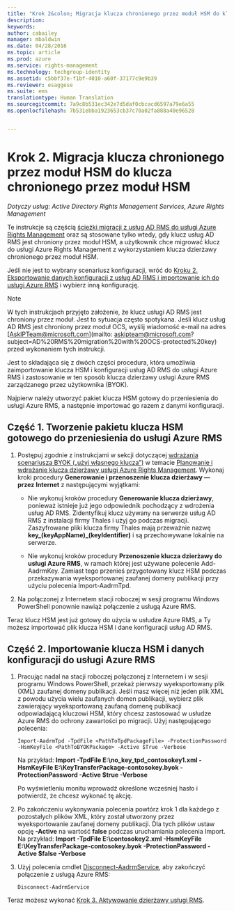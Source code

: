 ```yaml
---
title: "Krok 2&colon; Migracja klucza chronionego przez moduł HSM do klucza chronionego przez moduł HSM | Azure RMS"
description: 
keywords: 
author: cabailey
manager: mbaldwin
ms.date: 04/28/2016
ms.topic: article
ms.prod: azure
ms.service: rights-management
ms.technology: techgroup-identity
ms.assetid: c5bbf37e-f1bf-4010-a60f-37177c9e9b39
ms.reviewer: esaggese
ms.suite: ems
translationtype: Human Translation
ms.sourcegitcommit: 7a9c8b531ec342e7d5daf0cbcacd6597a79e6a55
ms.openlocfilehash: 7b531ebba1923653cb37c70a02fa888a40e96528


---
```


# Krok 2. Migracja klucza chronionego przez moduł HSM do klucza chronionego przez moduł HSM

*Dotyczy usług: Active Directory Rights Management Services, Azure Rights Management*


Te instrukcje są częścią [ścieżki migracji z usług AD RMS do usługi Azure Rights Management](migrate-from-ad-rms-to-azure-rms.md) oraz są stosowane tylko wtedy, gdy klucz usług AD RMS jest chroniony przez moduł HSM, a użytkownik chce migrować klucz do usługi Azure Rights Management z wykorzystaniem klucza dzierżawy chronionego przez moduł HSM. 

Jeśli nie jest to wybrany scenariusz konfiguracji, wróć do [Kroku 2. Eksportowanie danych konfiguracji z usług AD RMS i importowanie ich do usługi Azure RMS](migrate-from-ad-rms-phase1.md#step-2-export-configuration-data-from-ad-rms-and-import-it-to-azure-rms) i wybierz inną konfigurację.

> [!NOTE]
> W tych instrukcjach przyjęto założenie, że klucz usługi AD RMS jest chroniony przez moduł. Jest to sytuacja często spotykana. Jeśli klucz usług AD RMS jest chroniony przez moduł OCS, wyślij wiadomość e-mail na adres [AskIPTeam@microsoft.com](mailto: askipteam@microsoft.com?subject=AD%20RMS%20migration%20with%20OCS-protected%20key) przed wykonaniem tych instrukcji.

Jest to składająca się z dwóch części procedura, która umożliwia zaimportowanie klucza HSM i konfiguracji usług AD RMS do usługi Azure RMS i zastosowanie w ten sposób klucza dzierżawy usługi Azure RMS zarządzanego przez użytkownika (BYOK).

Najpierw należy utworzyć pakiet klucza HSM gotowy do przeniesienia do usługi Azure RMS, a następnie importować go razem z danymi konfiguracji.

## Część 1. Tworzenie pakietu klucza HSM gotowego do przeniesienia do usługi Azure RMS

1.  Postępuj zgodnie z instrukcjami w sekcji dotyczącej [wdrażania scenariusza BYOK („użyj własnego klucza”)](plan-implement-tenant-key.md#implementing-your-azure-rights-management-tenant-key) w temacie [Planowanie i wdrażanie klucza dzierżawy usługi Azure Rights Management](plan-implement-tenant-key.md). Wykonaj kroki procedury **Generowanie i przenoszenie klucza dzierżawy — przez Internet** z następującymi wyjątkami:

    -   Nie wykonuj kroków procedury **Generowanie klucza dzierżawy**, ponieważ istnieje już jego odpowiednik pochodzący z wdrożenia usług AD RMS. Zidentyfikuj klucz używany na serwerze usług AD RMS z instalacji firmy Thales i użyj go podczas migracji. Zaszyfrowane pliki klucza firmy Thales mają przeważnie nazwę **key_(keyAppName)_(keyIdentifier)** i są przechowywane lokalnie na serwerze.

    -   Nie wykonuj kroków procedury **Przenoszenie klucza dzierżawy do usługi Azure RMS**, w ramach której jest używane polecenie Add-AadrmKey.  Zamiast tego przenieś przygotowany klucz HSM podczas przekazywania wyeksportowanej zaufanej domeny publikacji przy użyciu polecenia Import-AadrmTpd.

2.  Na połączonej z Internetem stacji roboczej w sesji programu Windows PowerShell ponownie nawiąż połączenie z usługą Azure RMS.

Teraz klucz HSM jest już gotowy do użycia w usłudze Azure RMS, a Ty możesz importować plik klucza HSM i dane konfiguracji usług AD RMS.

## Część 2. Importowanie klucza HSM i danych konfiguracji do usługi Azure RMS

1.  Pracując nadal na stacji roboczej połączonej z Internetem i w sesji programu Windows PowerShell, przekaż pierwszy wyeksportowany plik (XML) zaufanej domeny publikacji. Jeśli masz więcej niż jeden plik XML z powodu użycia wielu zaufanych domen publikacji, wybierz plik zawierający wyeksportowaną zaufaną domenę publikacji odpowiadającą kluczowi HSM, który chcesz zastosować w usłudze Azure RMS do ochrony zawartości po migracji. Użyj następującego polecenia:

    ```
    Import-AadrmTpd -TpdFile <PathToTpdPackageFile> -ProtectionPassword -HsmKeyFile <PathToBYOKPackage> -Active $True -Verbose
    ```
    Na przykład: **Import -TpdFile E:\no_key_tpd_contosokey1.xml  -HsmKeyFile E:\KeyTransferPackage-contosokey.byok -ProtectionPassword -Active $true -Verbose**

    Po wyświetleniu monitu wprowadź określone wcześniej hasło i potwierdź, że chcesz wykonać tę akcję.

2.  Po zakończeniu wykonywania polecenia powtórz krok 1 dla każdego z pozostałych plików XML, który został utworzony przez wyeksportowanie zaufanej domeny publikacji. Dla tych plików ustaw opcję **-Active** na wartość **false** podczas uruchamiania polecenia Import.  Na przykład: **Import -TpdFile E:\contosokey2.xml -HsmKeyFile E:\KeyTransferPackage-contosokey.byok -ProtectionPassword -Active $false -Verbose**

3.  Użyj polecenia cmdlet [Disconnect-AadrmService](http://msdn.microsoft.com/library/windowsazure/dn629416.aspx), aby zakończyć połączenie z usługą Azure RMS:

    ```
    Disconnect-AadrmService
    ```

Teraz możesz wykonać [Krok 3. Aktywowanie dzierżawy usługi RMS](migrate-from-ad-rms-phase1.md#step-3-activate-your-rms-tenant).




<!--HONumber=Jun16_HO4-->


